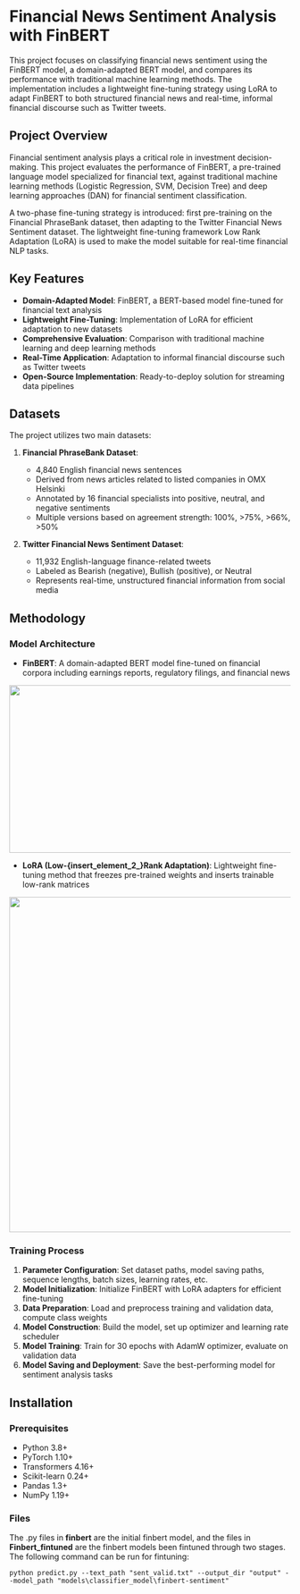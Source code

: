 # Financial News Sentiment Analysis with FinBERT

This project focuses on classifying financial news sentiment using the FinBERT model, a domain-adapted BERT model, and compares its performance with traditional machine learning methods. The implementation includes a lightweight fine-tuning strategy using LoRA to adapt FinBERT to both structured financial news and real-time, informal financial discourse such as Twitter tweets.

## Project Overview

Financial sentiment analysis plays a critical role in investment decision-making. This project evaluates the performance of FinBERT, a pre-trained language model specialized for financial text, against traditional machine learning methods (Logistic Regression, SVM, Decision Tree) and deep learning approaches (DAN) for financial sentiment classification. 

A two-phase fine-tuning strategy is introduced: first pre-training on the Financial PhraseBank dataset, then adapting to the Twitter Financial News Sentiment dataset. The lightweight fine-tuning framework Low Rank Adaptation (LoRA) is used to make the model suitable for real-time financial NLP tasks.

## Key Features

- **Domain-Adapted Model**: FinBERT, a BERT-based model fine-tuned for financial text analysis
- **Lightweight Fine-Tuning**: Implementation of LoRA for efficient adaptation to new datasets
- **Comprehensive Evaluation**: Comparison with traditional machine learning and deep learning methods
- **Real-Time Application**: Adaptation to informal financial discourse such as Twitter tweets
- **Open-Source Implementation**: Ready-to-deploy solution for streaming data pipelines

## Datasets

The project utilizes two main datasets:

1. **Financial PhraseBank Dataset**:
   - 4,840 English financial news sentences
   - Derived from news articles related to listed companies in OMX Helsinki
   - Annotated by 16 financial specialists into positive, neutral, and negative sentiments
   - Multiple versions based on agreement strength: 100%, >75%, >66%, >50% 

2. **Twitter Financial News Sentiment Dataset**:
   - 11,932 English-language finance-related tweets
   - Labeled as Bearish (negative), Bullish (positive), or Neutral
   - Represents real-time, unstructured financial information from social media 

## Methodology

### Model Architecture

- **FinBERT**: A domain-adapted BERT model fine-tuned on financial corpora including earnings reports, regulatory filings, and financial news

<div align=center>
<img src="https://github.com/Seailvia/Classification-of-financial-news-based-on-sentiment-analysis-Using-Pretrained-FinBERT-Model/blob/main/FinBERT.png" width="700" height="300">
</div>

- **LoRA (Low-{insert\_element\_2\_}Rank Adaptation)**: Lightweight fine-tuning method that freezes pre-trained weights and inserts trainable low-rank matrices

<div align=center>
<img src="https://github.com/Seailvia/Classification-of-financial-news-based-on-sentiment-analysis-Using-Pretrained-FinBERT-Model/blob/main/Fintuned.png" width="600" height="600">
</div>

### Training Process

1. **Parameter Configuration**: Set dataset paths, model saving paths, sequence lengths, batch sizes, learning rates, etc. 
2. **Model Initialization**: Initialize FinBERT with LoRA adapters for efficient fine-tuning 
3. **Data Preparation**: Load and preprocess training and validation data, compute class weights 
4. **Model Construction**: Build the model, set up optimizer and learning rate scheduler 
5. **Model Training**: Train for 30 epochs with AdamW optimizer, evaluate on validation data 
6. **Model Saving and Deployment**: Save the best-performing model for sentiment analysis tasks 

## Installation

### Prerequisites

- Python 3.8+
- PyTorch 1.10+
- Transformers 4.16+
- Scikit-learn 0.24+
- Pandas 1.3+
- NumPy 1.19+

### Files

The .py files in **finbert** are the initial finbert model, and the files in **Finbert_fintuned** are the finbert models been fintuned through two stages. The following command can be run for fintuning:

```
python predict.py --text_path "sent_valid.txt" --output_dir "output" --model_path "models\classifier_model\finbert-sentiment"
```


